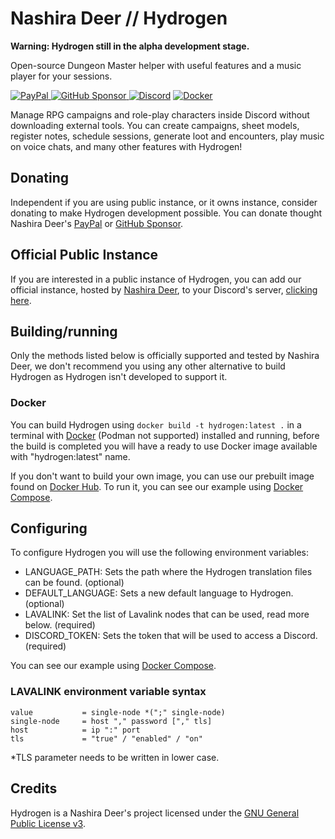 # Nashira Deer // Hydrogen

**Warning: Hydrogen still in the alpha development stage.**

Open-source Dungeon Master helper with useful features and a music player for your sessions.

[![PayPal](https://img.shields.io/badge/Paypal-003087?style=for-the-badge&logo=paypal&logoColor=%23fff)
](https://www.paypal.com/donate/?business=QQGMTC3FQAJF6&no_recurring=0&item_name=Thanks+for+donating+for+me%2C+this+helps+me+a+lot+to+continue+developing+and+maintaining+my+projects.&currency_code=USD)
[![GitHub Sponsor](https://img.shields.io/badge/GitHub%20Sponsor-181717?style=for-the-badge&logo=github&logoColor=%23fff)
](https://github.com/sponsors/nashiradeer)
[![Discord](https://img.shields.io/badge/Discord%20Bot-5865F2?style=for-the-badge&logo=discord&logoColor=%23fff)](https://discord.com/api/oauth2/authorize?client_id=1128087591179268116&permissions=275417975808&scope=bot+applications.commands)
[![Docker](https://img.shields.io/docker/v/nashiradeer/hydrogen?style=for-the-badge&logo=docker&logoColor=%23fff&label=Docker&labelColor=%232496ED&color=%232496ED)](https://hub.docker.com/r/nashiradeer/hydrogen)

Manage RPG campaigns and role-play characters inside Discord without downloading external tools. You can create campaigns, sheet models, register notes, schedule sessions, generate loot and encounters, play music on voice chats, and many other features with Hydrogen!

## Donating

Independent if you are using public instance, or it owns instance, consider donating to make Hydrogen development possible. You can donate thought Nashira Deer's [PayPal](https://www.paypal.com/donate/?business=QQGMTC3FQAJF6&no_recurring=0&item_name=Thanks+for+donating+for+me%2C+this+helps+me+a+lot+to+continue+developing+and+maintaining+my+projects.&currency_code=USD) or [GitHub Sponsor](https://github.com/sponsors/nashiradeer).

## Official Public Instance

If you are interested in a public instance of Hydrogen, you can add our official instance, hosted by [Nashira Deer](https://github.com/nashiradeer), to your Discord's server, [clicking here](https://discord.com/api/oauth2/authorize?client_id=1128087591179268116&permissions=275417975808&scope=bot+applications.commands).

## Building/running

Only the methods listed below is officially supported and tested by Nashira Deer, we don't recommend you using any other alternative to build Hydrogen as Hydrogen isn't developed to support it.

### Docker

You can build Hydrogen using `docker build -t hydrogen:latest .` in a terminal with [Docker](https://docker.com) (Podman not supported) installed and running, before the build is completed you will have a ready to use Docker image available with "hydrogen:latest" name.

If you don't want to build your own image, you can use our prebuilt image found on [Docker Hub](https://hub.docker.com/r/nashiradeer/hydrogen). To run it, you can see our example using [Docker Compose](https://github.com/nashiradeer/hydrogen/blob/main/compose.yaml).

## Configuring

To configure Hydrogen you will use the following environment variables:

- LANGUAGE_PATH: Sets the path where the Hydrogen translation files can be found. (optional)
- DEFAULT_LANGUAGE: Sets a new default language to Hydrogen. (optional)
- LAVALINK: Set the list of Lavalink nodes that can be used, read more below. (required)
- DISCORD_TOKEN: Sets the token that will be used to access a Discord. (required)

You can see our example using [Docker Compose](https://github.com/nashiradeer/hydrogen/blob/main/compose.yaml).

### LAVALINK environment variable syntax

```plain
value           = single-node *(";" single-node)
single-node     = host "," password ["," tls]
host            = ip ":" port
tls             = "true" / "enabled" / "on"
```

*TLS parameter needs to be written in lower case.

## Credits

Hydrogen is a Nashira Deer's project licensed under the [GNU General Public License v3](https://github.com/nashiradeer/hydrogen/blob/main/LICENSE.txt).
